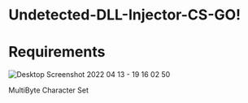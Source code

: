 # Undetected-DLL-Injector-CS-GO!

# Requirements

![Desktop Screenshot 2022 04 13 - 19 16 02 50](https://user-images.githubusercontent.com/76516963/163225051-6e85081d-3bb5-4f3a-9192-51ebf95f7f59.png)

MultiByte Character Set
